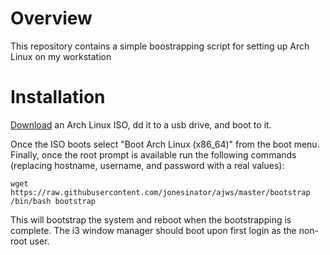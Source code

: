 # Overview
This repository contains a simple boostrapping script for setting up Arch Linux
on my workstation

# Installation
[Download](https://www.archlinux.org/download/) an Arch Linux ISO, dd it to a
usb drive, and boot to it.

Once the ISO boots select "Boot Arch Linux (x86_64)" from the boot menu.
Finally, once the root prompt is available run the following commands (replacing
hostname, username, and password with a real values):

    wget https://raw.githubusercontent.com/jonesinator/ajws/master/bootstrap
    /bin/bash bootstrap

This will bootstrap the system and reboot when the bootstrapping is complete.
The i3 window manager should boot upon first login as the non-root user.
